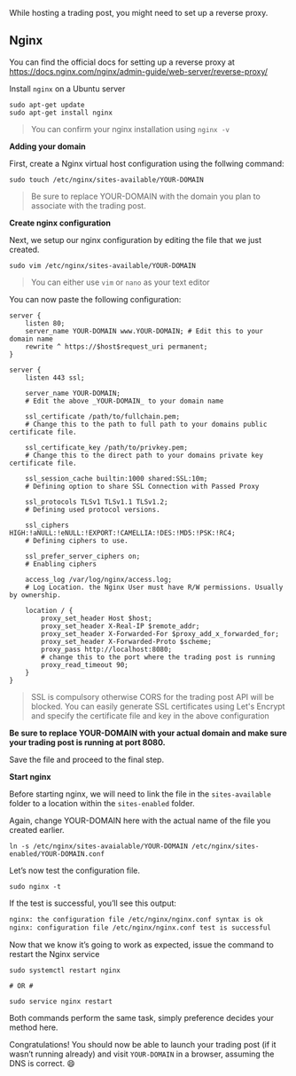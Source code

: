 While hosting a trading post, you might need to set up a reverse proxy.

## Nginx

You can find the official docs for setting up a reverse proxy at https://docs.nginx.com/nginx/admin-guide/web-server/reverse-proxy/

Install `nginx` on a Ubuntu server

```shell script
sudo apt-get update
sudo apt-get install nginx
```

> You can confirm your nginx installation using `nginx -v`

**Adding your domain**

First, create a Nginx virtual host configuration using the follwing command:

```shell script
sudo touch /etc/nginx/sites-available/YOUR-DOMAIN
```

> Be sure to replace YOUR-DOMAIN with the domain you plan to associate with the trading post.

**Create nginx configuration**

Next, we setup our nginx configuration by editing the file that we just created.

```shell script
sudo vim /etc/nginx/sites-available/YOUR-DOMAIN
```

> You can either use `vim` or `nano` as your text editor

You can now paste the following configuration:

```nginx
server {
    listen 80;
    server_name YOUR-DOMAIN www.YOUR-DOMAIN; # Edit this to your domain name
    rewrite ^ https://$host$request_uri permanent;
}

server {
    listen 443 ssl;

    server_name YOUR-DOMAIN;
    # Edit the above _YOUR-DOMAIN_ to your domain name

    ssl_certificate /path/to/fullchain.pem;
    # Change this to the path to full path to your domains public certificate file.

    ssl_certificate_key /path/to/privkey.pem;
    # Change this to the direct path to your domains private key certificate file.

    ssl_session_cache builtin:1000 shared:SSL:10m;
    # Defining option to share SSL Connection with Passed Proxy

    ssl_protocols TLSv1 TLSv1.1 TLSv1.2;
    # Defining used protocol versions.

    ssl_ciphers HIGH:!aNULL:!eNULL:!EXPORT:!CAMELLIA:!DES:!MD5:!PSK:!RC4;
    # Defining ciphers to use.

    ssl_prefer_server_ciphers on;
    # Enabling ciphers

    access_log /var/log/nginx/access.log;
    # Log Location. the Nginx User must have R/W permissions. Usually by ownership.

    location / {
        proxy_set_header Host $host;
        proxy_set_header X-Real-IP $remote_addr;
        proxy_set_header X-Forwarded-For $proxy_add_x_forwarded_for;
        proxy_set_header X-Forwarded-Proto $scheme;
        proxy_pass http://localhost:8080;
        # change this to the port where the trading post is running
        proxy_read_timeout 90;
    }
}
```

> SSL is compulsory otherwise CORS for the trading post API will be blocked. You can easily generate SSL certificates using Let's Encrypt and specify the certificate file and key in the above configuration

**Be sure to replace YOUR-DOMAIN with your actual domain and make sure your trading post is running at port 8080.**

Save the file and proceed to the final step.

**Start nginx**

Before starting nginx, we will need to link the file in the `sites-available` folder to a location within the `sites-enabled` folder.

Again, change YOUR-DOMAIN here with the actual name of the file you created earlier.

```shell script
ln -s /etc/nginx/sites-avaialable/YOUR-DOMAIN /etc/nginx/sites-enabled/YOUR-DOMAIN.conf
```

Let’s now test the configuration file.

```shell script
sudo nginx -t
```

If the test is successful, you’ll see this output:

```bash
nginx: the configuration file /etc/nginx/nginx.conf syntax is ok
nginx: configuration file /etc/nginx/nginx.conf test is successful
```

Now that we know it’s going to work as expected, issue the command to restart the Nginx service

```shell script
sudo systemctl restart nginx

# OR #

sudo service nginx restart
```

Both commands perform the same task, simply preference decides your method here.

Congratulations! You should now be able to launch your trading post (if it wasn’t running already) and visit `YOUR-DOMAIN` in a browser, assuming the DNS is correct. :smile:
